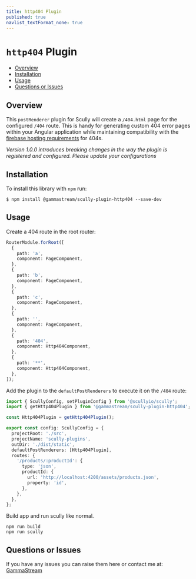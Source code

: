 ```yaml
---
title: http404 Plugin
published: true
navlist_textFormat_none: true
---
```


# `http404` Plugin <!-- omit in toc -->

<div class="docs-link_table">
  <a class="homepage" href="https://github.com/gammastream/scully-plugins"></a>
  <a class="repository" href="https://github.com/gammastream/scully-plugins/tree/master/projects/scully-plugin-http404"></a>
</div>

<div class="docs-toc"></div>

- [Overview](#overview)
- [Installation](#installation)
- [Usage](#usage)
- [Questions or Issues](#questions-or-issues)

## Overview

This `postRenderer` plugin for Scully will create a `/404.html` page for the configured `/404` route. This is handy for generating custom 404 error pages within your Angular application while maintaining compatibility with the [firebase hosting requirements](https://firebase.google.com/docs/hosting/full-config#404) for 404s.

_Version 1.0.0 introduces breaking changes in the way the plugin is registered and configured. Please update your configurations_

## Installation

To install this library with `npm` run:

```
$ npm install @gammastream/scully-plugin-http404 --save-dev
```

## Usage

Create a 404 route in the root router:

```typescript
RouterModule.forRoot([
  {
    path: 'a',
    component: PageComponent,
  },
  {
    path: 'b',
    component: PageComponent,
  },
  {
    path: 'c',
    component: PageComponent,
  },
  {
    path: '',
    component: PageComponent,
  },
  {
    path: '404',
    component: Http404Component,
  },
  {
    path: '**',
    component: Http404Component,
  },
]);
```

Add the plugin to the `defaultPostRenderers` to execute it on the `/404` route:

```typescript
import { ScullyConfig, setPluginConfig } from '@scullyio/scully';
import { getHttp404Plugin } from '@gammastream/scully-plugin-http404';

const Http404Plugin = getHttp404Plugin();

export const config: ScullyConfig = {
  projectRoot: './src',
  projectName: 'scully-plugins',
  outDir: './dist/static',
  defaultPostRenderers: [Http404Plugin],
  routes: {
    '/products/:productId': {
      type: 'json',
      productId: {
        url: 'http://localhost:4200/assets/products.json',
        property: 'id',
      },
    },
  },
};
```

Build app and run scully like normal.

```
npm run build
npm run scully
```

## Questions or Issues

If you have any issues you can raise them here or contact me at: [GammaStream](https://gamma.stream/)
